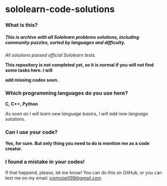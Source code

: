 # sololearn-code-solutions

### What is this?





##### This is archive with all Sololearn problems solutions, including community puzzles, sorted by languages and difficulty.

*All solutions passed official Sololearn tests.*

**This repository is not completed yet, so it is normal if you will not find some tasks here. I will**

**add missing codes soon.**





### Which programming languages do you use here?




**C, C++, Python**

*As soon as I will learn new language basics, I will add new language solutions.*





### Can I use your code?





**Yes, for sure.  But only thing you need to do is mention me as a code creator.**





### I found a mistake in your codes!





If that happend, please, let me know! You can do this on GitHub, or you can text me on my email: icemcpe099@gmail.com

 











